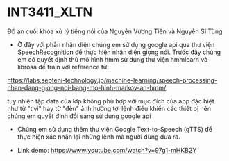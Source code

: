 # INT3411_XLTN
Đồ án cuối khóa xử lý tiếng nói của Nguyễn Vương Tiến và Nguyễn Sĩ Tùng

- Ở đây với phần nhận diện chúng em sử dụng google api qua thư viện SpeechRecognition để thực hiện nhận diện giọng nói. Trước đây chúng em có quyết định thử mô hình hmm sử dụng thư viện hmmlearn và librosa để train với reference từ:

https://labs.septeni-technology.jp/machine-learning/speech-processing-nhan-dang-giong-noi-bang-mo-hinh-markov-an-hmm/

tuy nhiên tập data của lớp không phù hợp với mục đích của app đặc biệt như từ "tivi" hay từ "đèn" ảnh hưởng tới lệnh điều khiển các thiết bị nên chúng em quyết định đổi sang sử dụng google api

- Chúng em sử dụng thêm thư viện Google Text-to-Speech (gTTS) để thực hiện xác nhận lại những lệnh mà người dùng đưa ra.


- Link demo: https://www.youtube.com/watch?v=97g1-mHKB2Y
